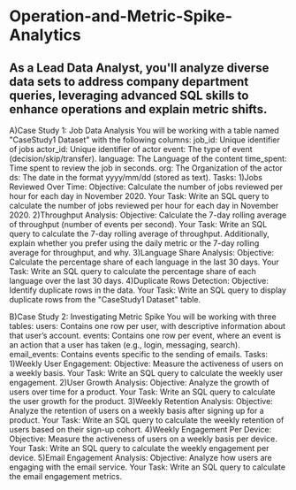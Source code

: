 # Operation-and-Metric-Spike-Analytics
As a Lead Data Analyst, you'll analyze diverse data sets to address company department queries, leveraging advanced SQL skills to enhance operations and explain metric shifts.
-------------------------------------------------------------------------------------------------------------------------------------------------------------------------------------------------------------
A)Case Study 1: Job Data Analysis
  You will be working with a table named "CaseStudy1 Dataset" with the following columns:
    job_id: Unique identifier of jobs
    actor_id: Unique identifier of actor
    event: The type of event (decision/skip/transfer).
    language: The Language of the content
    time_spent: Time spent to review the job in seconds.
    org: The Organization of the actor
    ds: The date in the format yyyy/mm/dd (stored as text).
Tasks:
  1)Jobs Reviewed Over Time:
    Objective: Calculate the number of jobs reviewed per hour for each day in November 2020.
    Your Task: Write an SQL query to calculate the number of jobs reviewed per hour for each day in November 2020.
  2)Throughput Analysis:
    Objective: Calculate the 7-day rolling average of throughput (number of events per second).
    Your Task: Write an SQL query to calculate the 7-day rolling average of throughput. Additionally, explain whether you prefer using the daily metric or the 7-day rolling average for throughput, and why.
  3)Language Share Analysis:
    Objective: Calculate the percentage share of each language in the last 30 days.
    Your Task: Write an SQL query to calculate the percentage share of each language over the last 30 days.
  4)Duplicate Rows Detection:
    Objective: Identify duplicate rows in the data.
    Your Task: Write an SQL query to display duplicate rows from the "CaseStudy1 Dataset" table.

B)Case Study 2: Investigating Metric Spike
  You will be working with three tables:
    users: Contains one row per user, with descriptive information about that user’s account.
    events: Contains one row per event, where an event is an action that a user has taken (e.g., login, messaging, search).
    email_events: Contains events specific to the sending of emails.
Tasks:
  1)Weekly User Engagement:
    Objective: Measure the activeness of users on a weekly basis.
    Your Task: Write an SQL query to calculate the weekly user engagement.
  2)User Growth Analysis:
    Objective: Analyze the growth of users over time for a product.
    Your Task: Write an SQL query to calculate the user growth for the product.
  3)Weekly Retention Analysis:
    Objective: Analyze the retention of users on a weekly basis after signing up for a product.
    Your Task: Write an SQL query to calculate the weekly retention of users based on their sign-up cohort.
  4)Weekly Engagement Per Device:
    Objective: Measure the activeness of users on a weekly basis per device.
    Your Task: Write an SQL query to calculate the weekly engagement per device.
  5)Email Engagement Analysis:
    Objective: Analyze how users are engaging with the email service.
    Your Task: Write an SQL query to calculate the email engagement metrics.
